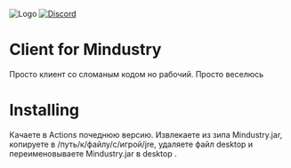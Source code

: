 ![Logo](core/assets-raw/sprites/ui/logo.ppg)
[![Discord](https://img.shields.io/discord/391020510269669376.svg?logo=discord&logoColor=white&logoWidth=20&labelColor=7289DA&label=Discord&color=17cf48)](https://discord.gg/zFXXFpW59T)
# Client for Mindustry
Просто клиент со сломаным кодом но рабочий. Просто веселюсь
# Installing
Качаете в Actions почеднюю версию. Извлекаете из зипа Mindustry.jar, копируете в /путь/к/файлу/с/игрой/jre, удаляете файл desktop и переименовываете Mindustry.jar в desktop .
